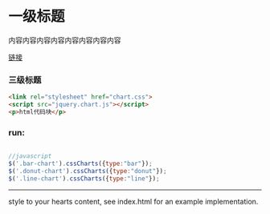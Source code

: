 # 一级标题
内容内容内容内容内容内容内容内容

[链接](http://localhost:8080/blog)

### 三级标题

```html
<link rel="stylesheet" href="chart.css">
<script src="jquery.chart.js"></script>
<p>html代码块</p>
```

### run:

```javascript

//javascript
$('.bar-chart').cssCharts({type:"bar"});
$('.donut-chart').cssCharts({type:"donut"});
$('.line-chart').cssCharts({type:"line"}); 

```
- - - 
style to your hearts content, see index.html for an example implementation.  
